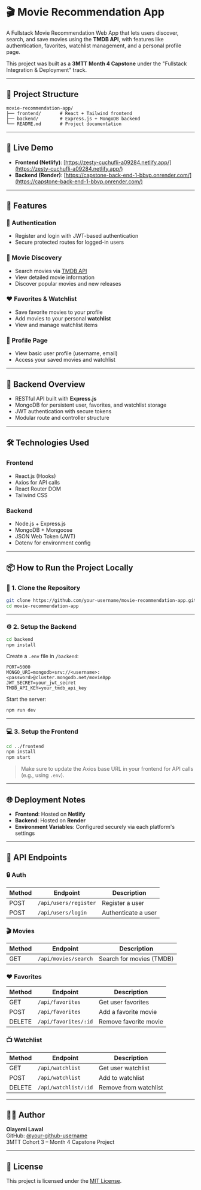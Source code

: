 
# 🎬 Movie Recommendation App

A Fullstack Movie Recommendation Web App that lets users discover, search, and save movies using the **TMDB API**, with features like authentication, favorites, watchlist management, and a personal profile page.

This project was built as a **3MTT Month 4 Capstone** under the "Fullstack Integration & Deployment" track.

---

## 📁 Project Structure

```
movie-recommendation-app/
├── frontend/       # React + Tailwind frontend
├── backend/        # Express.js + MongoDB backend
└── README.md       # Project documentation
```

---

## 🔗 Live Demo

- **Frontend (Netlify)**: [https://zesty-cuchufli-a09284.netlify.app/](https://zesty-cuchufli-a09284.netlify.app/)
- **Backend (Render)**: [https://capstone-back-end-1-bbvp.onrender.com/](https://capstone-back-end-1-bbvp.onrender.com/)

---

## 🚀 Features

### 🔐 Authentication
- Register and login with JWT-based authentication
- Secure protected routes for logged-in users

### 🎥 Movie Discovery
- Search movies via [TMDB API](https://www.themoviedb.org/)
- View detailed movie information
- Discover popular movies and new releases

### ❤️ Favorites & Watchlist
- Save favorite movies to your profile
- Add movies to your personal **watchlist**
- View and manage watchlist items

### 👤 Profile Page
- View basic user profile (username, email)
- Access your saved movies and watchlist

---

## 🧠 Backend Overview

- RESTful API built with **Express.js**
- MongoDB for persistent user, favorites, and watchlist storage
- JWT authentication with secure tokens
- Modular route and controller structure

---

## 🛠️ Technologies Used

### Frontend
- React.js (Hooks)
- Axios for API calls
- React Router DOM
- Tailwind CSS

### Backend
- Node.js + Express.js
- MongoDB + Mongoose
- JSON Web Token (JWT)
- Dotenv for environment config

---

## 📦 How to Run the Project Locally

### 🔧 1. Clone the Repository

```bash
git clone https://github.com/your-username/movie-recommendation-app.git
cd movie-recommendation-app
```

---

### ⚙️ 2. Setup the Backend

```bash
cd backend
npm install
```

Create a `.env` file in `/backend`:

```env
PORT=5000
MONGO_URI=mongodb+srv://<username>:<password>@cluster.mongodb.net/movieApp
JWT_SECRET=your_jwt_secret
TMDB_API_KEY=your_tmdb_api_key
```

Start the server:

```bash
npm run dev
```

---

### 💻 3. Setup the Frontend

```bash
cd ../frontend
npm install
npm start
```

> Make sure to update the Axios base URL in your frontend for API calls (e.g., using `.env`).

---

## 🌐 Deployment Notes

- **Frontend**: Hosted on **Netlify**
- **Backend**: Hosted on **Render**
- **Environment Variables**: Configured securely via each platform's settings

---

## 🧪 API Endpoints

### 🔒 Auth
| Method | Endpoint              | Description           |
|--------|-----------------------|-----------------------|
| POST   | `/api/users/register` | Register a user       |
| POST   | `/api/users/login`    | Authenticate a user   |

### 🎬 Movies
| Method | Endpoint             | Description                |
|--------|----------------------|----------------------------|
| GET    | `/api/movies/search` | Search for movies (TMDB)   |

### ❤️ Favorites
| Method | Endpoint           | Description                |
|--------|--------------------|----------------------------|
| GET    | `/api/favorites`   | Get user favorites         |
| POST   | `/api/favorites`   | Add a favorite movie       |
| DELETE | `/api/favorites/:id` | Remove favorite movie     |

### 📺 Watchlist
| Method | Endpoint            | Description                |
|--------|---------------------|----------------------------|
| GET    | `/api/watchlist`    | Get user watchlist         |
| POST   | `/api/watchlist`    | Add to watchlist           |
| DELETE | `/api/watchlist/:id`| Remove from watchlist      |

---

## 👨‍💻 Author

**Olayemi Lawal**  
GitHub: [@your-github-username](https://github.com/your-github-username)  
3MTT Cohort 3 – Month 4 Capstone Project

---

## 📄 License

This project is licensed under the [MIT License](https://opensource.org/licenses/MIT).
